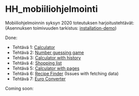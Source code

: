 # HH_mobiiliohjelmointi

Mobiiliohjelmoinnin syksyn 2020 toteutuksen harjoitustehtävät:
(Asennuksen toimivuuden tarkistus: [installation-demo](/installation-demo/App.js))

Done:
- Tehtävä 1: [Calculator](/Calculator/App.js)
- Tehtävä 2: [Number guessing game](/Number_guessing_game/App.js)
- Tehtävä 3: [Calculator with history](/Calculator_with_history/App.js)
- Tehtävä 4: [Shopping list](/Shopping_list/App.js)
- Tehtävä 5: [Calculator with pages](/Calculator_with_pages/App.js)
- Tehtävä 6: [Recipe Finder](/Recipe_finder/App.js) (Issues with fetching data)
- Tehtävä 7: [Euro Converter](/Euro_converter/App.js)

Coming soon:



